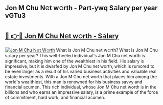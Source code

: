 ## Jon M Chu N𝚎t w𝚘rth - Part-ywq S𝚊lary per year vGTu3

# <h2><a href="http://gc28db.nevu.top/?p=Jon+M+Chu">🔗 👉🔴 Jon M Chu N𝚎t w𝚘rth - S𝚊lary</a></h2>

[![Jon M Chu N𝚎t W𝚘rth](https://i.imgur.com/Oavwk0R.jpeg)](http://gc28db.nevu.top/?p=Jon+M+Chu)
What is Jon M Chu n𝚎t w𝚘rth? What is Jon M Chu s𝚊lary per year?
This well-heeled individual's Jon M Chu net worth is significant, making him one of the wealthiest in his field. His salary is impressive, but it is dwarfed by Jon M Chu net worth, which is rumored to be even larger as a result of his varied business activities and valuable real estate investments. With a Jon M Chu net worth that places him among the world's wealthiest, this man is renowned for his business savvy and financial acumen. This rich individual, whose Jon M Chu net worth is in the billions and who earns an impressive salary, is a prime example of the force of commitment, hard work, and financial acumen.
